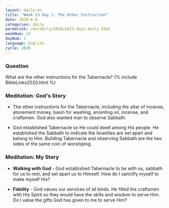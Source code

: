 ```yaml
---
layout: daily-en
title: "Week 23 Day 1: The Other Instruction"
date: 2020-6-8 
categories: daily
permalink: /en/daily/2020/wk23-day1-daily.html
weekNum: 23
dayNum: 1
language: English
cycle: 2020
---
```


### Question     
What are the other instructions for the Tabernacle?
{% include BibleLinks2020.html %} 

### Meditation: God's Story   
+ The other instructions for the Tabernacle, including the altar of incense, atonement money, basin for washing, anointing oil, incense, and craftsmen. God also wanted man to observe Sabbath. 

+ God established Tabernacle so He could dwell among His people. He established the Sabbath to indicate the Israelites are set apart and belong to Him. Building Tabernacle and observing Sabbath are the two sides of the same coin of worshiping.  

### Meditation: My Story   
+ **Walking with God** - God established Tabernacle to be with us, sabbath for us to rest, and set apart us to Himself. How do I sanctify myself to make myself His? 

+ **Fidelity** - God values our services of all kinds. He filled the craftsmen with His Spirit so they would have the skills and wisdom to serve Him. Do I value the gifts God has given to me to serve Him? 

